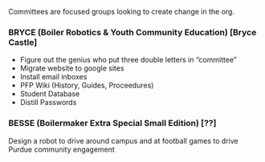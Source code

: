 Committees are focused groups looking to create change in the org.

### BRYCE (Boiler Robotics & Youth Community Education) [Bryce Castle]
- Figure out the genius who put three double letters in “committee”
- Migrate website to google sites
- Install email inboxes
- PFP Wiki (History, Guides, Proceedures)
- Student Database
- Distill Passwords

### BESSE (Boilermaker Extra Special Small Edition) [??]
Design a robot to drive around campus and at football games to drive Purdue community engagement
